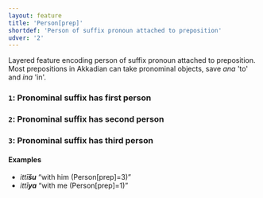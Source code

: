 ```yaml
---
layout: feature
title: 'Person[prep]'
shortdef: 'Person of suffix pronoun attached to preposition'
udver: '2'
---
```


Layered feature encoding person of suffix pronoun attached to preposition. Most prepositions in Akkadian can take pronominal objects, save _ana_ 'to' and _ina_ 'in'. 

### <a name="1">`1`</a>: Pronominal suffix has first person
### <a name="2">`2`</a>: Pronominal suffix has second person
### <a name="3">`3`</a>: Pronominal suffix has third person

#### Examples
* _ittī<b>šu</b>_ “with him (Person[prep]=3)”
* _ittī<b>ya</b>_ “with me (Person[prep]=1)”

